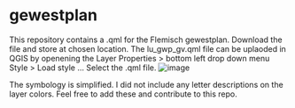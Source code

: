 # gewestplan
This repository contains a .qml for the Flemisch gewestplan.
Download the file and store at chosen location.
The lu_gwp_gv.qml file can be uplaoded in QGIS by openening the Layer Properties > bottom left drop down menu Style > Load style ... Select the .qml file.
![image](https://user-images.githubusercontent.com/69157347/149149996-e4a0d667-8a99-41f2-a953-2bd4257565e4.png)

The symbology is simplified. I did not include any letter descriptions on the layer colors. Feel free to add these and contribute to this repo.
